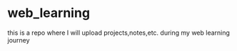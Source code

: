 # web_learning
this is a repo where I will upload projects,notes,etc. during my web learning journey
